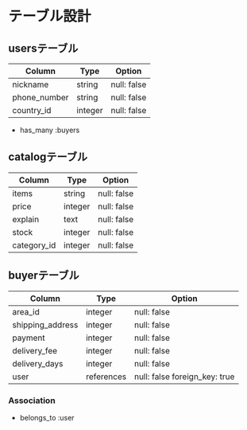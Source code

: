 # テーブル設計

## usersテーブル

| Column       | Type    | Option      |
| ------------ | ------- | ----------- |
| nickname     | string  | null: false |
| phone_number | string  | null: false |
| country_id   | integer | null: false |

- has_many :buyers

## catalogテーブル
| Column      | Type    | Option      |
| ----------- | ------- | ----------- |
| items       | string  | null: false |
| price       | integer | null: false |
| explain     | text    | null: false |
| stock       | integer | null: false |
| category_id | integer | null: false |

## buyerテーブル
| Column           | Type       | Option                        |
| ---------------- | ---------- | ----------------------------- |
| area_id          | integer    | null: false                   |
| shipping_address | integer    | null: false                   |
| payment          | integer    | null: false                   |
| delivery_fee     | integer    | null: false                   |
| delivery_days    | integer    | null: false                   |
| user             | references | null: false foreign_key: true |

### Association

- belongs_to :user



